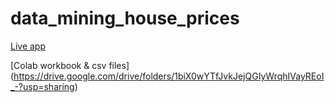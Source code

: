 # data_mining_house_prices

[Live app](https://house-price-wizzard.herokuapp.com/)

[Colab workbook & csv files] (https://drive.google.com/drive/folders/1biX0wYTfJvkJejQGIyWrqhIVayREoI_-?usp=sharing)
